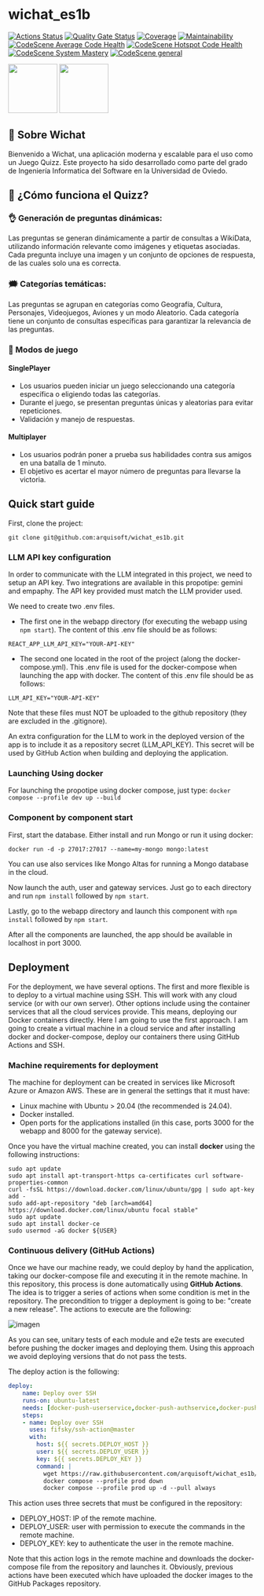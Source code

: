 # wichat_es1b

[![Actions Status](https://github.com/arquisoft/wichat_es1b/workflows/CI%20for%20wichat_es1b/badge.svg)](https://github.com/arquisoft/wichat_es1b/actions)
[![Quality Gate Status](https://sonarcloud.io/api/project_badges/measure?project=Arquisoft_wichat_es1b&metric=alert_status)](https://sonarcloud.io/summary/new_code?id=Arquisoft_wichat_es1b)
[![Coverage](https://sonarcloud.io/api/project_badges/measure?project=Arquisoft_wichat_es1b&metric=coverage)](https://sonarcloud.io/summary/new_code?id=Arquisoft_wichat_es1b)
[![Maintainability](https://sonarcloud.io/api/project_badges/measure?project=Arquisoft_wichat_es1b&metric=sqale_rating)](https://sonarcloud.io/summary/overall?id=Arquisoft_wichat_es1b&branch=master)
[![CodeScene Average Code Health](https://codescene.io/projects/65362/status-badges/average-code-health)](https://codescene.io/projects/65362)
[![CodeScene Hotspot Code Health](https://codescene.io/projects/65362/status-badges/hotspot-code-health)](https://codescene.io/projects/65362)
[![CodeScene System Mastery](https://codescene.io/projects/65362/status-badges/system-mastery)](https://codescene.io/projects/65362)
[![CodeScene general](https://codescene.io/images/analyzed-by-codescene-badge.svg)](https://codescene.io/projects/65362)

<p float="left">
<img src="https://blog.wildix.com/wp-content/uploads/2020/06/react-logo.jpg" height="100">
<img src="https://miro.medium.com/max/365/1*Jr3NFSKTfQWRUyjblBSKeg.png" height="100">
</p>

## :brain: Sobre Wichat
Bienvenido a Wichat, una aplicación moderna y escalable para el uso como un Juego Quizz. Este proyecto ha sido desarrollado como parte del grado de Ingeniería Informatica del Software en la Universidad de Oviedo.


## :cold_face: ¿Cómo funciona el Quizz?
### :ok_hand: Generación de preguntas dinámicas:

Las preguntas se generan dinámicamente a partir de consultas a WikiData, utilizando información relevante como imágenes y etiquetas asociadas.
Cada pregunta incluye una imagen y un conjunto de opciones de respuesta, de las cuales solo una es correcta.
### :right_anger_bubble: Categorías temáticas:

Las preguntas se agrupan en categorías como Geografía, Cultura, Personajes, Videojuegos, Aviones y un modo Aleatorio.
Cada categoría tiene un conjunto de consultas específicas para garantizar la relevancia de las preguntas.
### :space_invader: Modos de juego

#### SinglePlayer
- Los usuarios pueden iniciar un juego seleccionando una categoría específica o eligiendo todas las categorías.
- Durante el juego, se presentan preguntas únicas y aleatorias para evitar repeticiones.
- Validación y manejo de respuestas.

#### Multiplayer
- Los usuarios podrán poner a prueba sus habilidades contra sus amigos en una batalla de 1 minuto.
- El objetivo es acertar el mayor número de preguntas para llevarse la victoria.


## Quick start guide

First, clone the project:

```git clone git@github.com:arquisoft/wichat_es1b.git```

### LLM API key configuration

In order to communicate with the LLM integrated in this project, we need to setup an API key. Two integrations are available in this propotipe: gemini and empaphy. The API key provided must match the LLM provider used.

We need to create two .env files. 
- The first one in the webapp directory (for executing the webapp using ```npm start```). The content of this .env file should be as follows:
```
REACT_APP_LLM_API_KEY="YOUR-API-KEY"
```
- The second one located in the root of the project (along the docker-compose.yml). This .env file is used for the docker-compose when launching the app with docker. The content of this .env file should be as follows:
```
LLM_API_KEY="YOUR-API-KEY"
```

Note that these files must NOT be uploaded to the github repository (they are excluded in the .gitignore).

An extra configuration for the LLM to work in the deployed version of the app is to include it as a repository secret (LLM_API_KEY). This secret will be used by GitHub Action when building and deploying the application.


### Launching Using docker
For launching the propotipe using docker compose, just type:
```docker compose --profile dev up --build```

### Component by component start
First, start the database. Either install and run Mongo or run it using docker:

```docker run -d -p 27017:27017 --name=my-mongo mongo:latest```

You can use also services like Mongo Altas for running a Mongo database in the cloud.

Now launch the auth, user and gateway services. Just go to each directory and run `npm install` followed by `npm start`.

Lastly, go to the webapp directory and launch this component with `npm install` followed by `npm start`.

After all the components are launched, the app should be available in localhost in port 3000.

## Deployment
For the deployment, we have several options. The first and more flexible is to deploy to a virtual machine using SSH. This will work with any cloud service (or with our own server). Other options include using the container services that all the cloud services provide. This means, deploying our Docker containers directly. Here I am going to use the first approach. I am going to create a virtual machine in a cloud service and after installing docker and docker-compose, deploy our containers there using GitHub Actions and SSH.

### Machine requirements for deployment
The machine for deployment can be created in services like Microsoft Azure or Amazon AWS. These are in general the settings that it must have:

- Linux machine with Ubuntu > 20.04 (the recommended is 24.04).
- Docker installed.
- Open ports for the applications installed (in this case, ports 3000 for the webapp and 8000 for the gateway service).

Once you have the virtual machine created, you can install **docker** using the following instructions:

```ssh
sudo apt update
sudo apt install apt-transport-https ca-certificates curl software-properties-common
curl -fsSL https://download.docker.com/linux/ubuntu/gpg | sudo apt-key add -
sudo add-apt-repository "deb [arch=amd64] https://download.docker.com/linux/ubuntu focal stable"
sudo apt update
sudo apt install docker-ce
sudo usermod -aG docker ${USER}
```

### Continuous delivery (GitHub Actions)
Once we have our machine ready, we could deploy by hand the application, taking our docker-compose file and executing it in the remote machine. In this repository, this process is done automatically using **GitHub Actions**. The idea is to trigger a series of actions when some condition is met in the repository. The precondition to trigger a deployment is going to be: "create a new release". The actions to execute are the following:

![imagen](https://github.com/user-attachments/assets/7ead6571-0f11-4070-8fe8-1bbc2e327ad2)


As you can see, unitary tests of each module and e2e tests are executed before pushing the docker images and deploying them. Using this approach we avoid deploying versions that do not pass the tests.

The deploy action is the following:

```yml
deploy:
    name: Deploy over SSH
    runs-on: ubuntu-latest
    needs: [docker-push-userservice,docker-push-authservice,docker-push-llmservice,docker-push-gatewayservice,docker-push-webapp]
    steps:
    - name: Deploy over SSH
      uses: fifsky/ssh-action@master
      with:
        host: ${{ secrets.DEPLOY_HOST }}
        user: ${{ secrets.DEPLOY_USER }}
        key: ${{ secrets.DEPLOY_KEY }}
        command: |
          wget https://raw.githubusercontent.com/arquisoft/wichat_es1b/master/docker-compose.yml -O docker-compose.yml
          docker compose --profile prod down
          docker compose --profile prod up -d --pull always
```

This action uses three secrets that must be configured in the repository:
- DEPLOY_HOST: IP of the remote machine.
- DEPLOY_USER: user with permission to execute the commands in the remote machine.
- DEPLOY_KEY: key to authenticate the user in the remote machine.

Note that this action logs in the remote machine and downloads the docker-compose file from the repository and launches it. Obviously, previous actions have been executed which have uploaded the docker images to the GitHub Packages repository.
